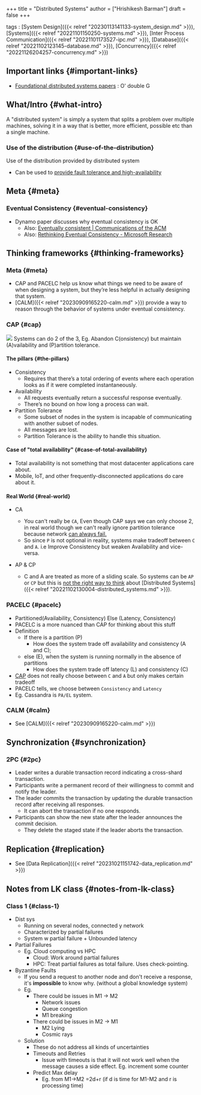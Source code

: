 +++
title = "Distributed Systems"
author = ["Hrishikesh Barman"]
draft = false
+++

tags
: [System Design]({{< relref "20230113141133-system_design.md" >}}), [Systems]({{< relref "20221101150250-systems.md" >}}), [Inter Process Communication]({{< relref "20221101173527-ipc.md" >}}), [Database]({{< relref "20221102123145-database.md" >}}), [Concurrency]({{< relref "20221126204257-concurrency.md" >}})


## Important links {#important-links}

-   [Foundational distributed systems papers](https://muratbuffalo.blogspot.com/2021/02/foundational-distributed-systems-papers.html?m=1) : O' double G


## What/Intro {#what-intro}

A "distributed system" is simply a system that splits a problem over multiple machines, solving it in a way that is better, more efficient, possible etc than a single machine.


### Use of the distribution {#use-of-the-distribution}

Use of the distribution provided by distributed system

-   Can be used to [provide fault tolerance and high-availability](https://news.ycombinator.com/item?id=32540234)


## Meta {#meta}


### Eventual Consistency {#eventual-consistency}

-   Dynamo paper discusses why eventual consistency is OK
    -   Also: [Eventually consistent | Communications of the ACM](https://dl.acm.org/doi/10.1145/1435417.1435432)
    -   Also: [Rethinking Eventual Consistency - Microsoft Research](https://www.microsoft.com/en-us/research/publication/rethinking-eventual-consistency/)


## Thinking frameworks {#thinking-frameworks}


### Meta {#meta}

-   CAP and PACELC help us know what things we need to be aware of when designing a system, but they’re less helpful in actually designing that system.
-   [CALM]({{< relref "20230909165220-calm.md" >}}) provide a way to reason through the behavior of systems under eventual consistency.


### CAP {#cap}

![](/ox-hugo/20221102130004-distributed_systems-21358776.png)
Systems can do 2 of the 3, Eg. Abandon C(onsistency) but maintain (A)vailability and (P)artition tolerance.


#### The pillars {#the-pillars}

-   Consistency
    -   Requires that there’s a total ordering of events where each operation looks as if it were completed instantaneously.
-   Availability
    -   All requests eventually return a successful response eventually.
    -   There’s no bound on how long a process can wait.
-   Partition Tolerance
    -   Some subset of nodes in the system is incapable of communicating with another subset of nodes.
    -   All messages are lost.
    -   Partition Tolerance is the ability to handle this situation.


#### Case of "total availability" {#case-of-total-availability}

-   Total availability is not something that most datacenter applications care about.
-   Mobile, IoT, and other frequently-disconnected applications do care about it.


#### Real World {#real-world}

<!--list-separator-->

-  CA

    -   You can't really be `CA`, Even though CAP says we can only choose 2, in real world though we can't really ignore partition tolerance because network [can always fail.](https://codahale.com/you-cant-sacrifice-partition-tolerance/)
    -   So since `P` is not optional in reality, systems make tradeoff between `C` and `A`. i.e Improve Consistency but weaken Availability and vice-versa.

<!--list-separator-->

-  AP &amp; CP

    -   C and A are treated as more of a sliding scale. So systems can be `AP` or `CP` but this is [not the right way to think](https://martin.kleppmann.com/2015/05/11/please-stop-calling-databases-cp-or-ap.html) about [Distributed Systems]({{< relref "20221102130004-distributed_systems.md" >}}).


### PACELC {#pacelc}

-   Partitioned(Availability, Consistency) Else (Latency, Consistency)
-   PACELC is a more nuanced than CAP for thinking about this stuff
-   Definition
    -   If there is a partition (P)
        -   How does the system trade off availability and consistency (A and C);
    -   else (E), when the system is running normally in the absence of partitions
        -   How does the system trade off latency (L) and consistency (C)
-   [CAP](#cap) does not really choose between `C` and `A` but only makes certain tradeoff
-   PACELC tells, we choose between `Consistency` and `Latency`
-   Eg. Cassandra is `PA/EL` system.


### CALM {#calm}

-   See [CALM]({{< relref "20230909165220-calm.md" >}})


## Synchronization {#synchronization}


### 2PC {#2pc}

-   Leader writes a durable transaction record indicating a cross-shard transaction.
-   Participants write a permanent record of their willingness to commit and notify the leader.
-   The leader commits the transaction by updating the durable transaction record after receiving all responses.
    -   It can abort the transaction if no one responds.
-   Participants can show the new state after the leader announces the commit decision.
    -   They delete the staged state if the leader aborts the transaction.


## Replication {#replication}

-   See [Data Replication]({{< relref "20231021151742-data_replication.md" >}})


## Notes from LK class {#notes-from-lk-class}


### Class 1 {#class-1}

-   Dist sys
    -   Running on several nodes, connected y network
    -   Characterized by partial failures
    -   System w partial failure + Unbounded latency
-   Partial Failures
    -   Eg. Cloud computing vs HPC
        -   Cloud: Work around partial failures
        -   HPC: Treat partial failures as total failure. Uses check-pointing.
-   Byzantine Faults
    -   If you send a request to another node and don't receive a response, it's **impossible** to know why. (without a global knowledge system)
    -   Eg.
        -   There could be issues in M1 -&gt; M2
            -   Network issues
            -   Queue congestion
            -   M1 breaking
        -   There could be issues in M2 -&gt; M1
            -   M2 Lying
            -   Cosmic rays
    -   Solution
        -   These do not address all kinds of uncertainties
        -   Timeouts and Retries
            -   Issue with timeouts is that it will not work well when the message causes a side effect. Eg. increment some counter
        -   Predict Max delay
            -   Eg. from M1-&gt;M2 =2d+r (if d is time for M1-M2 and r is processing time)
